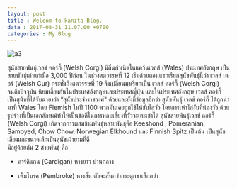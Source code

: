 ```yaml
---
layout: post
title : Welcom to kanita Blog.
data : 2017-08-31 11.07.00 +0700
categories : My Blog
---
```


![a3](https://img.kapook.com/u/2016/pree/11-8-59/a3.jpg)

สุนัขสายพันธุ์เวลช์ คอร์กี้  (Welsh Corgi) มีถิ่นกำเนิดในแคว้นเวลส์ (Wales) ประเทศอังกฤษ เป็นสายพันธุ์เก่าแก่เมื่อ 3,000 ปีก่อน ในช่วงศตวรรษที่ 12 เริ่มด้วยตอนแรกเรียกสุนัขพันธุ์นี้ว่า เวลส์ เคอร์ (Welsh Cur) กระทั่งถึงศตวรรษที่ 19 จึงเปลี่ยนมาเรียกเป็น เวลส์ คอร์กี้ (Welsh Corgi) จนถึงปัจจุบัน นิยมเลี้ยงกันในประเทศอังกฤษและประเทศญี่ปุ่น และในประเทศอังกฤษ เวลส์ คอร์กี้ เป็นสุนัขที่ได้รับฉายาว่า “สุนัขประจำราชวงศ์" ด้วยและยังมีข้อมูลอีกว่า สุนัขพันธุ์ เวลช์ คอร์กี้ ได้ถูกนำมาที่ Wales โดย Flemish ในปี 1100 พวกมันเคยถูกใช้ให้ขับไล่วัว โดยการเห่าไล่งับที่น่องวัว ด้วยรูปร่างที่เป็นเอกลักษณ์ทำให้เป็นข้อดีในการหลบเลี่ยงที่วัวจะเตะเข้าได้
สุนัขสายพันธุ์เวลช์ คอร์กี้  (Welsh Corgi) เกิดจากการผสมข้ามพันธุ์หลายพันธุ์คือ Keeshond , Pomeranian, Samoyed, Chow Chow, Norwegian Elkhound และ Finnish Spitz เป็นต้น เป็นสุนัขเลี้ยงแกะขนาดเล็กเป็นสุนัขเฝ้ายามที่ดี  
มีอยู่ด้วยกัน 2 สายพันธุ์ คือ  
- คาร์ดิแกน  (Cardigan)  หางยาว ปานกลาง 
+ เพ็มโบรค  (Pembroke)  หางสั้น ตัวจะสั้นกว่ากระดูกขาเล็กกว่า
